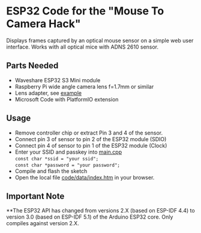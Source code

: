 # ESP32 Code for the "Mouse To Camera Hack"
Displays frames captured by an optical mouse sensor on a simple web user interface. Works with all optical mice with ADNS 2610 sensor. 
## Parts Needed
- Waveshare ESP32 S3 Mini module
- Raspberry Pi wide angle camera lens f=1.7mm or similar
- Lens adapter, see [example](cad/)
- Microsoft Code with PlatformIO extension
## Usage
- Remove controller chip or extract Pin 3 and 4 of the sensor.
- Connect pin 3 of sensor to pin 2 of the ESP32 module (SDIO)
- Connect pin 4 of sensor to pin 1 of the ESP32 module (Clock)
- Enter your SSID and passkey into [main.cpp](code/src/main.cpp)  
`const char *ssid = "your ssid";`  
`const char *password = "your password";`
- Compile and flash the sketch
- Open the local file [code/data/index.htm](code/data/index.htm) in your browser.
## Important Note
**The ESP32 API has changed from versions 2.X (based on ESP-IDF 4.4) to version 3.0 (based on ESP-IDF 5.1) of the Arduino ESP32 core. Only compiles against version 2.X. 
